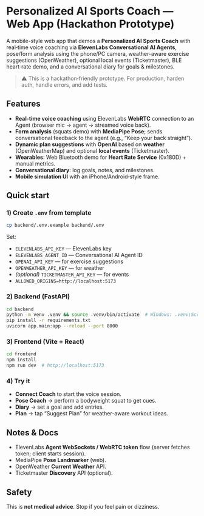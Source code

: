 
# Personalized AI Sports Coach — Web App (Hackathon Prototype)

A mobile-style web app that demos a **Personalized AI Sports Coach** with real‑time voice coaching via **ElevenLabs Conversational AI Agents**, pose/form analysis using the phone/PC camera, weather-aware exercise suggestions (OpenWeather), optional local events (Ticketmaster), BLE heart‑rate demo, and a conversational diary for goals & milestones.

> ⚠️ This is a hackathon‑friendly prototype. For production, harden auth, handle errors, and add tests.

## Features
- **Real-time voice coaching** using ElevenLabs **WebRTC** connection to an Agent (browser mic → agent → streamed voice back).
- **Form analysis** (squats demo) with **MediaPipe Pose**; sends conversational feedback to the agent (e.g., “Keep your back straight”).
- **Dynamic plan suggestions** with **OpenAI** based on **weather** (OpenWeatherMap) and optional **local events** (Ticketmaster).
- **Wearables**: Web Bluetooth demo for **Heart Rate Service** (0x180D) + manual metrics.
- **Conversational diary**: log goals, notes, and milestones.
- **Mobile simulation UI** with an iPhone/Android‑style frame.

## Quick start

### 1) Create `.env` from template
```bash
cp backend/.env.example backend/.env
```
Set:
- `ELEVENLABS_API_KEY` — ElevenLabs key
- `ELEVENLABS_AGENT_ID` — Conversational AI Agent ID
- `OPENAI_API_KEY` — for exercise suggestions
- `OPENWEATHER_API_KEY` — for weather
- *(optional)* `TICKETMASTER_API_KEY` — for events
- `ALLOWED_ORIGINS=http://localhost:5173`

### 2) Backend (FastAPI)
```bash
cd backend
python -m venv .venv && source .venv/bin/activate  # Windows: .venv\Scripts\activate
pip install -r requirements.txt
uvicorn app.main:app --reload --port 8000
```

### 3) Frontend (Vite + React)
```bash
cd frontend
npm install
npm run dev  # http://localhost:5173
```

### 4) Try it
- **Connect Coach** to start the voice session.
- **Pose Coach** → perform a bodyweight squat to get cues.
- **Diary** → set a goal and add entries.
- **Plan** → tap “Suggest Plan” for weather-aware workout ideas.

## Notes & Docs
- ElevenLabs **Agent WebSockets / WebRTC token** flow (server fetches token; client starts session).
- MediaPipe **Pose Landmarker** (web).
- OpenWeather **Current Weather** API.
- Ticketmaster **Discovery** API (optional).

## Safety
This is **not medical advice**. Stop if you feel pain or dizziness.

